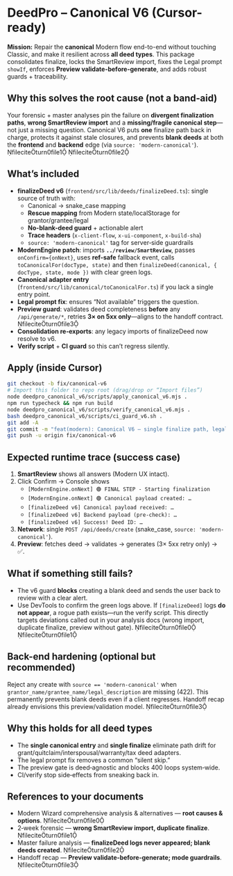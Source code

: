 # DeedPro – Canonical V6 (Cursor-ready)

**Mission:** Repair the **canonical** Modern flow end-to-end without touching Classic, and make it resilient across **all deed types**. This package consolidates finalize, locks the SmartReview import, fixes the Legal prompt `showIf`, enforces **Preview validate-before-generate**, and adds robust guards + traceability.

## Why this solves the root cause (not a band‑aid)
Your forensic + master analyses pin the failure on **divergent finalization paths**, **wrong SmartReview import** and a **missing/fragile canonical step**—not just a missing question. Canonical V6 puts **one** finalize path back in charge, protects it against stale closures, and prevents **blank deeds** at both the **frontend** and **backend** edge (via `source: 'modern-canonical'`). fileciteturn0file1 fileciteturn0file2

## What’s included
- **finalizeDeed v6** (`frontend/src/lib/deeds/finalizeDeed.ts`): single source of truth with:
  - Canonical → snake_case mapping
  - **Rescue mapping** from Modern state/localStorage for grantor/grantee/legal
  - **No-blank-deed guard** + actionable alert
  - **Trace headers** (`x-client-flow`, `x-ui-component`, `x-build-sha`)
  - `source: 'modern-canonical'` tag for server‑side guardrails
- **ModernEngine patch**: imports **`../review/SmartReview`**, passes `onConfirm={onNext}`, uses **ref‑safe** fallback event, calls `toCanonicalFor(docType, state)` and then `finalizeDeed(canonical, { docType, state, mode })` with clear green logs.
- **Canonical adapter entry** (`frontend/src/lib/canonical/toCanonicalFor.ts`) if you lack a single entry point.
- **Legal prompt fix**: ensures “Not available” triggers the question.
- **Preview guard**: validates deed completeness **before** any `/api/generate/*`, retries **3× on 5xx only**—aligns to the handoff contract. fileciteturn0file3
- **Consolidation re‑exports**: any legacy imports of finalizeDeed now resolve to v6.
- **Verify script** + **CI guard** so this can’t regress silently.

## Apply (inside Cursor)
```bash
git checkout -b fix/canonical-v6
# Import this folder to repo root (drag/drop or “Import files”)
node deedpro_canonical_v6/scripts/apply_canonical_v6.mjs .
npm run typecheck && npm run build
node deedpro_canonical_v6/scripts/verify_canonical_v6.mjs .
bash deedpro_canonical_v6/scripts/ci_guard_v6.sh .
git add -A
git commit -m "feat(modern): Canonical V6 — single finalize path, legal prompt fix, preview gate, guards + trace"
git push -u origin fix/canonical-v6
```

## Expected runtime trace (success case)
1) **SmartReview** shows all answers (Modern UX intact).  
2) Click Confirm → Console shows  
   - `[ModernEngine.onNext] 🟢 FINAL STEP - Starting finalization`  
   - `[ModernEngine.onNext] 🟢 Canonical payload created: …`  
   - `[finalizeDeed v6] Canonical payload received: …`  
   - `[finalizeDeed v6] Backend payload (pre-check): …`  
   - `[finalizeDeed v6] Success! Deed ID: …`
3) **Network**: single `POST /api/deeds/create` (snake_case, `source: 'modern-canonical'`).  
4) **Preview**: fetches deed → validates → generates (3× 5xx retry only) → ✅.

## What if something still fails?
- The v6 guard **blocks** creating a blank deed and sends the user back to review with a clear alert.  
- Use DevTools to confirm the green logs above. If `[finalizeDeed]` logs **do not appear**, a rogue path exists—run the verify script. This directly targets deviations called out in your analysis docs (wrong import, duplicate finalize, preview without gate). fileciteturn0file0 fileciteturn0file1

## Back-end hardening (optional but recommended)
Reject any create with `source == 'modern-canonical'` when `grantor_name/grantee_name/legal_description` are missing (422). This permanently prevents blank deeds even if a client regresses. Handoff recap already envisions this preview/validation model. fileciteturn0file3

## Why this holds for **all deed types**
- The **single canonical entry** and **single finalize** eliminate path drift for grant/quitclaim/interspousal/warranty/tax deed adapters.  
- The legal prompt fix removes a common “silent skip.”  
- The preview gate is deed‑agnostic and blocks 400 loops system‑wide.  
- CI/verify stop side‑effects from sneaking back in.

## References to your documents
- Modern Wizard comprehensive analysis & alternatives — **root causes & options**. fileciteturn0file0
- 2‑week forensic — **wrong SmartReview import, duplicate finalize**. fileciteturn0file1
- Master failure analysis — **finalizeDeed logs never appeared; blank deeds created**. fileciteturn0file2
- Handoff recap — **Preview validate‑before‑generate; mode guardrails**. fileciteturn0file3
